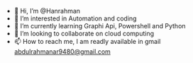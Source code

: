- 👋 Hi, I’m @Hanrahman
- 👀 I’m interested in Automation and coding
- 🌱 I’m currently learning Graphi Api, Powershell and Python
- 💞️ I’m looking to collaborate on cloud computing
- 📫 How to reach me, I am readly available in gmail <abdulrahmanar9480@gmail.com>

<!---
Hanrahman/Hanrahman is a ✨ special ✨ repository because its `README.md` (this file) appears on your GitHub profile.
You can click the Preview link to take a look at your changes.
--->
